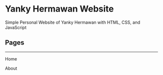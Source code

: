 # Yanky Hermawan Website

Simple Personal Website of Yanky Hermawan with HTML, CSS, and JavaScript

## Pages
<hr/>
Home

About